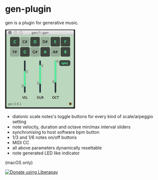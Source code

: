 # gen-plugin
gen is a plugin for generative music.

![gen's UI](https://github.com/pd3v/gen-plugin/blob/master/gen%200.9.1%20UI.png)

- diatonic scale notes's toggle buttons for every kind of scale/arpeggio setting
- note velocity, duration and octave min/max interval sliders
- synchronising to host software bpm button
- 1/3 and 1/6 notes on/off buttons
- MIDI CC
- all above parameters dynamically resettable
- note generated LED like indicator 

(macOS only)

<noscript><a href="https://liberapay.com/pd3v/donate"><img alt="Donate using Liberapay" src="https://liberapay.com/assets/widgets/donate.svg"></a></noscript>

